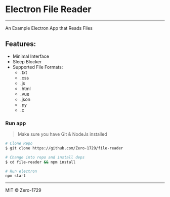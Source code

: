 # Electron File Reader

---

An Example Electron App that Reads Files

## Features:
+ Minimal Interface
+ Sleep Blocker
+ Supported File Formats:
    + .txt
    + .css
    + .js
    + .html
    + .vue
    + .json
    + .py
    + .c


### Run app

> Make sure you have Git & NodeJs installed

```sh
# Clone Repo
$ git clone https://github.com/Zero-1729/file-reader

# Change into repo and install deps
$ cd file-reader && npm install

# Run electron
npm start
```

---

MIT &copy; Zero-1729
